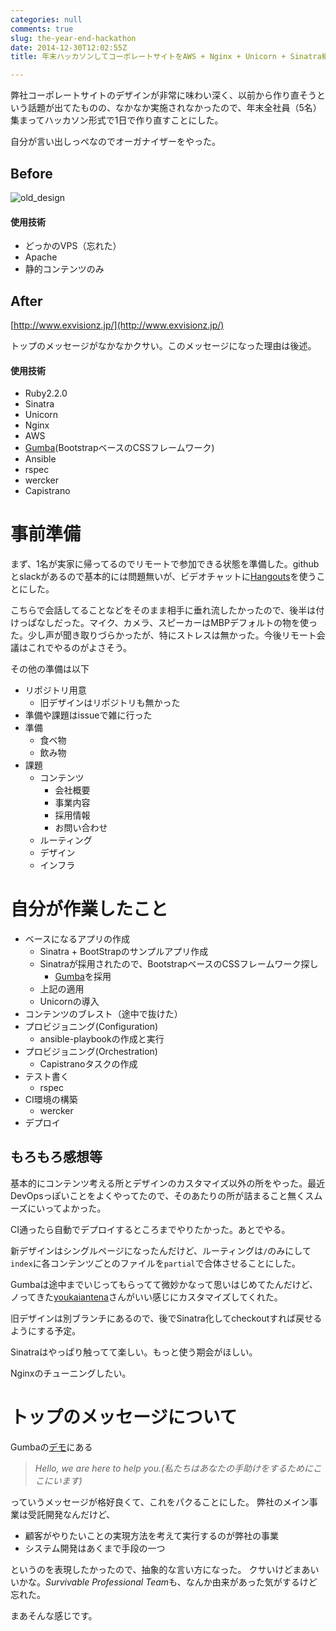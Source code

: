 ```yaml
---
categories: null
comments: true
slug: the-year-end-hackathon
date: 2014-12-30T12:02:55Z
title: 年末ハッカソンしてコーポレートサイトをAWS + Nginx + Unicorn + Sinatra構成でリニューアルした

---
```


弊社コーポレートサイトのデザインが非常に味わい深く、以前から作り直そうという話題が出てたものの、なかなか実施されなかったので、年末全社員（5名）集まってハッカソン形式で1日で作り直すことにした。  

自分が言い出しっぺなのでオーガナイザーをやった。

## Before

![old_design](/images/old_design.png)

<!--more-->

#### 使用技術

- どっかのVPS（忘れた）
- Apache
- 静的コンテンツのみ

## After

[http://www.exvisionz.jp/](http://www.exvisionz.jp/)

トップのメッセージがなかなかクサい。このメッセージになった理由は後述。

#### 使用技術

- Ruby2.2.0
- Sinatra
- Unicorn
- Nginx
- AWS
- [Gumba](http://pixelsbyrick.com/downloads/gumba-template.html)(BootstrapベースのCSSフレームワーク)
- Ansible
- rspec
- wercker 
- Capistrano

# 事前準備

まず、1名が実家に帰ってるのでリモートで参加できる状態を準備した。githubとslackがあるので基本的には問題無いが、ビデオチャットに[Hangouts](http://www.google.com/+/learnmore/hangouts/?hl=ja)を使うことにした。  

こちらで会話してることなどをそのまま相手に垂れ流したかったので、後半は付けっぱなしだった。マイク、カメラ、スピーカーはMBPデフォルトの物を使った。少し声が聞き取りづらかったが、特にストレスは無かった。今後リモート会議はこれでやるのがよさそう。  

その他の準備は以下

- リポジトリ用意
  - 旧デザインはリポジトリも無かった
- 準備や課題はissueで雑に行った
- 準備
  - 食ベ物
  - 飲み物
- 課題
  - コンテンツ
    - 会社概要
    - 事業内容
    - 採用情報
    - お問い合わせ
  - ルーティング
  - デザイン
  - インフラ

# 自分が作業したこと

- ベースになるアプリの作成
  - Sinatra + BootStrapのサンプルアプリ作成
  - Sinatraが採用されたので、BootstrapベースのCSSフレームワーク探し
    - [Gumba](http://pixelsbyrick.com/downloads/gumba-template.html)を採用
  - 上記の適用
  - Unicornの導入
- コンテンツのブレスト（途中で抜けた）
- プロビジョニング(Configuration)
  - ansible-playbookの作成と実行
- プロビジョニング(Orchestration)
  - Capistranoタスクの作成
- テスト書く
  - rspec
- CI環境の構築
  - wercker
- デプロイ

## もろもろ感想等

基本的にコンテンツ考える所とデザインのカスタマイズ以外の所をやった。最近DevOpsっぽいことをよくやってたので、そのあたりの所が詰まること無くスムーズにいってよかった。  

CI通ったら自動でデプロイするところまでやりたかった。あとでやる。

新デザインはシングルページになったんだけど、ルーティングは`/`のみにして`index`に各コンテンツごとのファイルを`partial`で合体させることにした。

Gumbaは途中までいじってもらってて微妙かなって思いはじめてたんだけど、ノってきた[youkaiantena](https://twitter.com/youkaiantena)さんがいい感じにカスタマイズしてくれた。

旧デザインは別ブランチにあるので、後でSinatra化してcheckoutすれば戻せるようにする予定。

Sinatraはやっぱり触ってて楽しい。もっと使う期会がほしい。

Nginxのチューニングしたい。

# トップのメッセージについて

Gumbaの[デモ](http://pixelsbyrick.com/demos/gumba.html)にある

> *Hello, we are here to help you.(私たちはあなたの手助けをするためにここにいます)*

っていうメッセージが格好良くて、これをパクることにした。  弊社のメイン事業は受託開発なんだけど、

- 顧客がやりたいことの実現方法を考えて実行するのが弊社の事業
- システム開発はあくまで手段の一つ

というのを表現したかったので、抽象的な言い方になった。
クサいけどまあいいかな。*Survivable Professional Team*も、なんか由来があった気がするけど忘れた。

まあそんな感じです。
